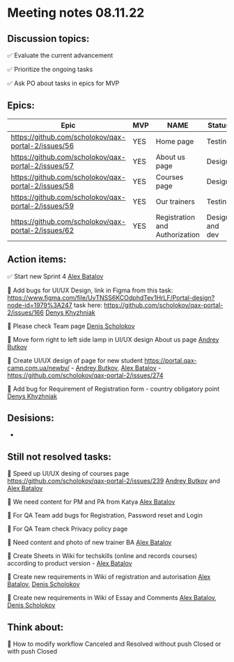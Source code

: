 # Meeting notes 08.11.22  

## Discussion topics:   

:white_check_mark: Evaluate the current advancement

:white_check_mark: Prioritize the ongoing tasks 

:white_check_mark: Ask PO about tasks in epics for MVP 

## Epics:  

| Epic                |    MVP  | NAME |Status |
|---------------------|---------|------|-------|   
|https://github.com/scholokov/qax-portal-2/issues/56 |YES| Home page| Testing|
|https://github.com/scholokov/qax-portal-2/issues/57|YES| About us page| Design |
|https://github.com/scholokov/qax-portal-2/issues/58|YES|Courses page |Design|
|https://github.com/scholokov/qax-portal-2/issues/59|YES| Our trainers|Testing|
|https://github.com/scholokov/qax-portal-2/issues/62|YES| Registration and Authorization|Design and dev|  

## Action items: 

:white_check_mark: Start new Sprint 4 [Alex Batalov](https://github.com/ABatalov) 

:black_square_button: Add bugs for UI/UX Design, link in Figma from this task: https://www.figma.com/file/UyTNSS6KCOdphdTev1HrLF/Portal-design?node-id=1979%3A247 
task here: https://github.com/scholokov/qax-portal-2/issues/166 [Denys Khyzhniak](https://github.com/Xalep4ik) 

:black_square_button: Please check Team page [Denis Scholokov](https://github.com/scholokov) 

:black_square_button: Move form right to left side lamp in UI/UX design About us page [Andrey Butkov](https://github.com/ButKoff) 

:black_square_button: Create UI/UX design of page for new student https://portal.qax-camp.com.ua/newby/ - [Andrey Butkov](https://github.com/ButKoff), [Alex Batalov](https://github.com/ABatalov) - https://github.com/scholokov/qax-portal-2/issues/274 

:black_square_button: Add bug for Requirement of Registration form - country obligatory point [Denys Khyzhniak](https://github.com/Xalep4ik)  


## Desisions: 

*

## Still not resolved tasks:  


:black_square_button: Speed up UI/UX desing of courses page https://github.com/scholokov/qax-portal-2/issues/239 [Andrey Butkov](https://github.com/ButKoff) and [Alex Batalov](https://github.com/ABatalov) 

:black_square_button: We need content for PM and PA from Katya  [Alex Batalov](https://github.com/ABatalov)  

:black_square_button: For QA Team add bugs for Registration, Password reset and Login  

:black_square_button: For QA Team check Privacy policy page 

:black_square_button: Need content and photo of new trainer BA [Alex Batalov](https://github.com/ABatalov) 

:black_square_button: Create Sheets in Wiki for techskills (online and records courses) according to product version - [Alex Batalov](https://github.com/ABatalov) 

:black_square_button: Create new requirements in Wiki of registration and autorisation [Alex Batalov](https://github.com/ABatalov), [Denis Scholokov](https://github.com/scholokov) 

:black_square_button: Create new requirements in Wiki of Essay and Comments [Alex Batalov](https://github.com/ABatalov), [Denis Scholokov](https://github.com/scholokov) 


## Think about:    

:black_square_button: How to modify workflow Canceled and Resolved without push Closed or with push Closed 
